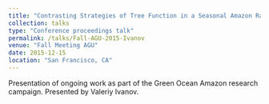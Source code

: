 ```yaml
---
title: "Contrasting Strategies of Tree Function in a Seasonal Amazon Rainforest"
collection: talks
type: "Conference proceedings talk"
permalink: /talks/Fall-AGU-2015-Ivanov
venue: "Fall Meeting AGU"
date: 2015-12-15
location: "San Francisco, CA"
---
```


Presentation of ongoing work as part of the Green Ocean Amazon research campaign.
Presented by Valeriy Ivanov.
